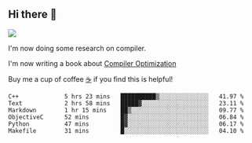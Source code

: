 


<!--
**liusy58/liusy58** is a ✨ _special_ ✨ repository because its `README.md` (this file) appears on your GitHub profile.

Here are some ideas to get you started:

- 🔭 I’m currently working on ...
- 🌱 I’m currently learning ...
- 👯 I’m looking to collaborate on ...
- 🤔 I’m looking for help with ...
- 💬 Ask me about ...
- 📫 How to reach me: ...
- 😄 Pronouns: ...
- ⚡ Fun fact: ...
-->
<!--
![](https://komarev.com/ghpvc/?username=liusy58&color=brightgreen&label=PROFILE+VIEWS)




- 🔭 I’m currently working on my .
- 📫 How to reach me:plz contact me by [email](liusy58@,ail2.sysu.edu.cn) or WeChat(LIUSIYU_58)
- 🏫 I'm an undergraduate in Sun-Yat-sen University majoring in the computer science. Expected to graduate in Spring 2021.
- 👯 I'm now interested in System such as OS, Compiler and Database. 
- 🤔 I’m looking for help with Database System.
-->

## Hi there 👋
![](https://komarev.com/ghpvc/?username=liusy58&color=brightgreen&label=PROFILE+VIEWS)



I'm now doing some research on compiler.

I'm now writing a book about [Compiler Optimization](https://github.com/liusy58/CompilerNotes) 

Buy me a cup of coffee [☕️](https://user-images.githubusercontent.com/45984215/202376581-4837a283-4812-4063-82bc-cc9c3101d3a5.jpg) if you find this is helpful!


 <!--START_SECTION:waka-->

```text
C++             5 hrs 23 mins   ██████████▒░░░░░░░░░░░░░░   41.97 %
Text            2 hrs 58 mins   █████▓░░░░░░░░░░░░░░░░░░░   23.11 %
Markdown        1 hr 15 mins    ██▒░░░░░░░░░░░░░░░░░░░░░░   09.77 %
ObjectiveC      52 mins         █▓░░░░░░░░░░░░░░░░░░░░░░░   06.84 %
Python          47 mins         █▓░░░░░░░░░░░░░░░░░░░░░░░   06.17 %
Makefile        31 mins         █░░░░░░░░░░░░░░░░░░░░░░░░   04.10 %
```

<!--END_SECTION:waka-->
